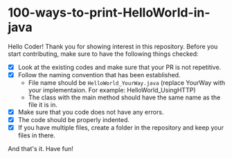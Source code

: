 # 100-ways-to-print-HelloWorld-in-java

Hello Coder! Thank you for showing interest in this repository. Before you start contributing, make sure to have the following things checked:

- [x] Look at the existing codes and make sure that your PR is not repetitive.
- [x] Follow the naming convention that has been established.
  - File name should be `HelloWorld_YourWay.java` (replace YourWay with your implementaion. For example: HelloWorld_UsingHTTP)
  - The class with the main method should have the same name as the file it is in.
- [x] Make sure that you code does not have any errors.
- [x] The code should be properly indented.
- [x] If you have multiple files, create a folder in the repository and keep your files in there. 

And that's it. Have fun!

